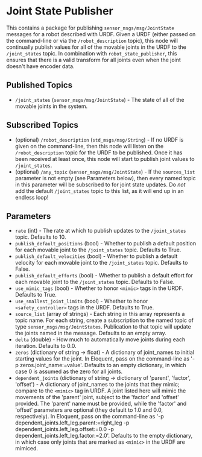 # Joint State Publisher

This contains a package for publishing `sensor_msgs/msg/JointState` messages for a robot described with URDF.
Given a URDF (either passed on the command-line or via the `/robot_description` topic), this node
will continually publish values for all of the movable joints in the URDF to the `/joint_states` topic.
In combination with `robot_state_publisher`, this ensures that there is a valid transform for all joints
even when the joint doesn't have encoder data.

Published Topics
----------------
* `/joint_states` (`sensor_msgs/msg/JointState`) - The state of all of the movable joints in the system.

Subscribed Topics
-----------------
* (optional) `/robot_description` (`std_msgs/msg/String`) - If no URDF is given on the command-line, then this node will listen on the `/robot_description` topic for the URDF to be published.  Once it has been received at least once, this node will start to publish joint values to `/joint_states`.
* (optional) `/any_topic` (`sensor_msgs/msg/JointState`) - If the `sources_list` parameter is not empty (see Parameters below), then every named topic in this parameter will be subscribed to for joint state updates.  Do *not* add the default `/joint_states` topic to this list, as it will end up in an endless loop!

Parameters
----------
* `rate` (int) - The rate at which to publish updates to the `/joint_states` topic.  Defaults to 10.
* `publish_default_positions` (bool) - Whether to publish a default position for each movable joint to the `/joint_states` topic.  Defaults to True.
* `publish_default_velocities` (bool) - Whether to publish a default velocity for each movable joint to the `/joint_states` topic.  Defaults to False.
* `publish_default_efforts` (bool) - Whether to publish a default effort for each movable joint to the `/joint_states` topic.  Defaults to False.
* `use_mimic_tags` (bool) - Whether to honor `<mimic>` tags in the URDF.  Defaults to True.
* `use_smallest_joint_limits` (bool) - Whether to honor `<safety_controller>` tags in the URDF.  Defaults to True.
* `source_list` (array of strings) - Each string in this array represents a topic name.  For each string, create a subscription to the named topic of type `sensor_msgs/msg/JointStates`.  Publication to that topic will update the joints named in the message.  Defaults to an empty array.
* `delta` (double) - How much to automatically move joints during each iteration.  Defaults to 0.0.
* `zeros` (dictionary of string -> float) - A dictionary of joint_names to initial starting values for the joint.  In Eloquent, pass on the command-line as '-p zeros.joint_name:=value'.  Defaults to an empty dictionary, in which case 0 is assumed as the zero for all joints.
* `dependent_joints` (dictionary of string -> dictionary of 'parent', 'factor', 'offset') - A dictionary of joint_names to the joints that they mimic; compare to the `<mimic>` tag in URDF.  A joint listed here will mimic the movements of the 'parent' joint, subject to the 'factor' and 'offset' provided.  The 'parent' name must be provided, while the 'factor' and 'offset' parameters are optional (they default to 1.0 and 0.0, respectively).  In Eloquent, pass on the command-line as '-p dependent_joints.left_leg.parent:=right_leg -p dependent_joints.left_leg.offset:=0.0 -p dependent_joints.left_leg.factor:=2.0'. Defaults to the empty dictionary, in which case only joints that are marked as `<mimic>` in the URDF are mimiced.
